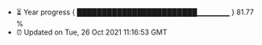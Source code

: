 - ⏳ Year progress { ████████████████████████▁▁▁▁▁▁ } 81.77 %
- ⏰ Updated on Tue, 26 Oct 2021 11:16:53 GMT

